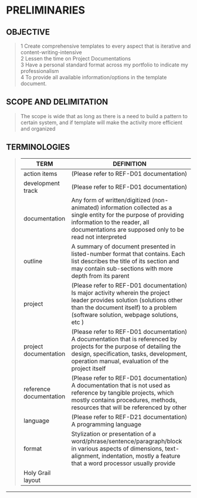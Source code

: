 # PRELIMINARIES

## OBJECTIVE

> 1 Create comprehensive templates to every aspect that is iterative and content-writing-intensive  
> 2 Lessen the time on Project Documentations  
> 3 Have a personal standard format across my portfolio to indicate my professionalism  
> 4 To provide all available information/options in the template document.  

## SCOPE AND DELIMITATION

> The scope is wide that as long as there is a need to build a pattern to certain system, and if template will make the activity more efficient and organized  

## TERMINOLOGIES

> | TERM                    | DEFINITION |
> | ---                     | ---        |
> | action items            | (Please refer to REF-D01 documentation) |
> | development track       | (Please refer to REF-D01 documentation) |
> | documentation           | Any form of written/digitized (non-animated) information collected as a single entity for the purpose of providing information to the reader, all documentations are supposed only to be read not interpreted |
> | outline                 | A summary of document presented in listed-number format that contains. Each list describes the title of its section and may contain sub-sections with more depth from its parent |
> | project                 | (Please refer to REF-D01 documentation) Is major activity wherein the project leader provides solution (solutions other than the document itself) to a problem (software solution, webpage solutions, etc ) |
> | project documentation   | (Please refer to REF-D01 documentation) A documentation that is referenced by projects for the purpose of detailing the design, specification, tasks, development, operation manual, evaluation of the project itself |
> | reference documentation | (Please refer to REF-D01 documentation) A documentation that is not used as reference by tangible projects, which mostly contains procedures, methods, resources that will be referenced by other |
> | language                | (Please refer to REF-D21 documentation) A programming language |
> | format                  | Stylization or presentation of a word/phrase/sentence/paragraph/block in various aspects of dimensions, text-alignment, indentation, mostly a feature that a word processor usually provide |
> | Holy Grail layout

---